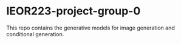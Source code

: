 # IEOR223-project-group-0

This repo contains the generative models for image generation and conditional generation.

